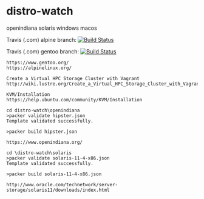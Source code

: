 # distro-watch
openindiana solaris windows macos

Travis (.com) alpine branch:
[![Build Status](https://travis-ci.com/githubfoam/distro-watch.svg?branch=feature_alpine)](https://travis-ci.com/githubfoam/distro-watch)  

Travis (.com) gentoo branch:
[![Build Status](https://travis-ci.com/githubfoam/distro-watch.svg?branch=feature_gentoo)](https://travis-ci.com/githubfoam/distro-watch)  

```
https://www.gentoo.org/ 
https://alpinelinux.org/
```
```
Create a Virtual HPC Storage Cluster with Vagrant
http://wiki.lustre.org/Create_a_Virtual_HPC_Storage_Cluster_with_Vagrant

KVM/Installation
https://help.ubuntu.com/community/KVM/Installation

```

```
cd distro-watch\openindiana
>packer validate hipster.json
Template validated successfully.

>packer build hipster.json

https://www.openindiana.org/

```
```
cd \distro-watch\solaris
>packer validate solaris-11-4-x86.json
Template validated successfully.

>packer build solaris-11-4-x86.json

http://www.oracle.com/technetwork/server-storage/solaris11/downloads/index.html

```